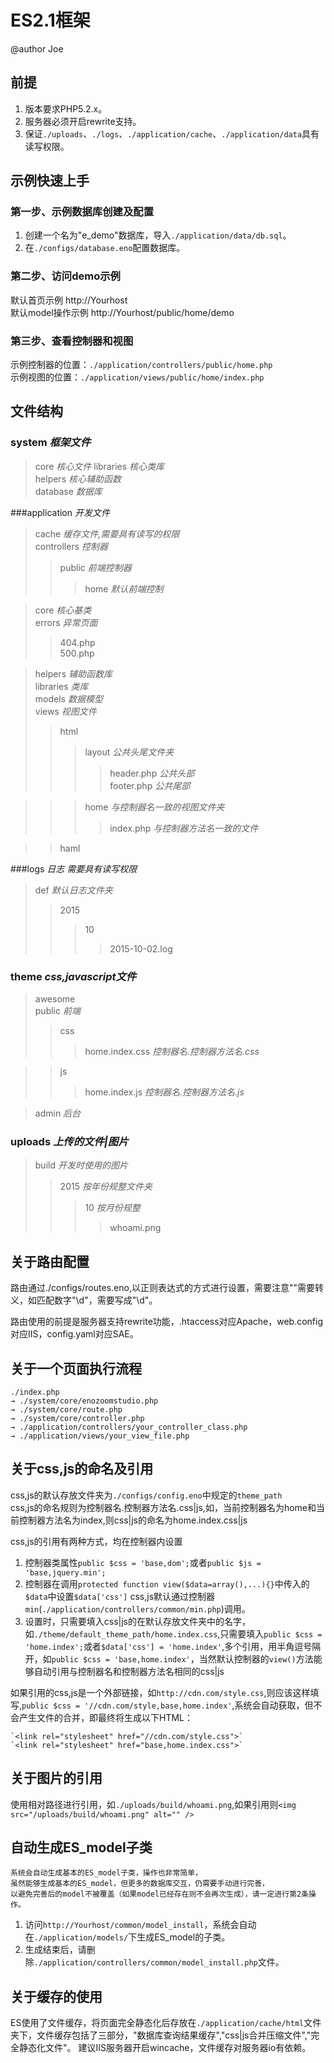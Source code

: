 # ES2.1框架 
@author Joe

## 前提

 1. 版本要求PHP5.2.x。
 2. 服务器必须开启rewrite支持。
 3. 保证`./uploads`、`./logs`、`./application/cache`、`./application/data`具有读写权限。

## 示例快速上手
### 第一步、示例数据库创建及配置
1. 创建一个名为"e_demo"数据库，导入`./application/data/db.sql`。
2. 在`./configs/database.eno`配置数据库。


### 第二步、访问demo示例
  默认首页示例 http://Yourhost  
  默认model操作示例 http://Yourhost/public/home/demo

### 第三步、查看控制器和视图
  示例控制器的位置：`./application/controllers/public/home.php`  
  示例视图的位置：`./application/views/public/home/index.php`

## 文件结构
### system *框架文件*
>core *核心文件* 
  libraries *核心类库*  
  helpers *核心辅助函数*  
  database *数据库*


###application *开发文件*

>cache *缓存文件,需要具有读写的权限*  
>controllers *控制器*  
>>public *前端控制器*  
>>>home *默认前端控制*  
	
>core *核心基类*  
>errors *异常页面*  
>>404.php  
500.php

>helpers *辅助函数库*  
  libraries *类库*  
  models *数据模型*  
  views *视图文件*  
>>html   
>>>layout *公共头尾文件夹*  
>>>>header.php *公共头部*  
  footer.php *公共尾部*

>>>home *与控制器名一致的视图文件夹* 
>>>> index.php *与控制器方法名一致的文件*

>>haml

###logs *日志 需要具有读写权限*
>def *默认日志文件夹*
>>2015  
>>>10
>>>>2015-10-02.log

### theme *css,javascript文件*
>awesome  
>public *前端*  
>>css 
>>>home.index.css *控制器名.控制器方法名.css*

>>js
>>>home.index.js *控制器名.控制器方法名.js*

>admin *后台*

### uploads *上传的文件|图片*
>build *开发时使用的图片*
>>2015 *按年份规整文件夹*
>>>10 *按月份规整*
>>>>whoami.png

## 关于路由配置  
  路由通过./configs/routes.eno,以正则表达式的方式进行设置，需要注意"\"需要转义，如匹配数字"\d"，需要写成"\\d"。

  路由使用的前提是服务器支持rewrite功能，.htaccess对应Apache，web.config对应IIS，config.yaml对应SAE。

## 关于一个页面执行流程  
    ./index.php 
    → ./system/core/enozoomstudio.php 
    → ./system/core/route.php 
    → ./system/core/controller.php 
    → ./application/controllers/your_controller_class.php 
    → ./application/views/your_view_file.php
## 关于css,js的命名及引用
  css,js的默认存放文件夹为`./configs/config.eno`中规定的`theme_path`  
  css,js的命名规则为控制器名.控制器方法名.css|js,如，当前控制器名为home和当前控制器方法名为index,则css|js的命名为home.index.css|js    

  css,js的引用有两种方式，均在控制器内设置  
  1. 控制器类属性`public $css = 'base,dom';`或者`public $js = 'base,jquery.min';`
  2. 控制器在调用`protected function view($data=array(),...){}`中传入的`$data`中设置`$data['css']`
  css,js默认通过控制器`min`(`./application/controllers/common/min.php`)调用。  
  3. 设置时，只需要填入css|js的在默认存放文件夹中的名字，如`./theme/default_theme_path/home.index.css`,只需要填入`public $css = 'home.index';`或者`$data['css'] = 'home.index'`,多个引用，用半角逗号隔开，如`public $css = 'base,home.index'`，当然默认控制器的`view()`方法能够自动引用与控制器名和控制器方法名相同的css|js    

  如果引用的css,js是一个外部链接，如`http://cdn.com/style.css`,则应该这样填写,`public $css = '//cdn.com/style,base,home.index'`,系统会自动获取，但不会产生文件的合并，即最终将生成以下HTML：  

    `<link rel="stylesheet" href="//cdn.com/style.css">`  
    `<link rel="stylesheet" href="base,home.index.css">`  

## 关于图片的引用
  使用相对路径进行引用，如`./uploads/build/whoami.png`,如果引用则`<img src="/uploads/build/whoami.png" alt="" />`

## 自动生成ES_model子类
    系统会自动生成基本的ES_model子类，操作也非常简单，  
    虽然能够生成基本的ES_model，但更多的数据库交互，仍需要手动进行完善，  
    以避免完善后的model不被覆盖（如果model已经存在则不会再次生成），请一定进行第2条操作。  
  1. 访问`http://Yourhost/common/model_install`，系统会自动在`./application/models/`下生成ES_model的子类。
  2. 生成结束后，请删除`./application/controllers/common/model_install.php`文件。


## 关于缓存的使用
  ES使用了文件缓存，将页面完全静态化后存放在`./application/cache/html`文件夹下，文件缓存包括了三部分，"数据库查询结果缓存","css|js合并压缩文件","完全静态化文件"。
  建议IIS服务器开启wincache，文件缓存对服务器io有依赖。